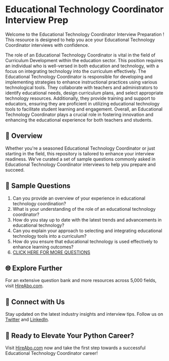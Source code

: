 # Educational Technology Coordinator Interview Prep

Welcome to the Educational Technology Coordinator Interview Preparation ! This resource is designed to help you ace your Educational Technology Coordinator interviews with confidence.

The role of an Educational Technology Coordinator is vital in the field of Curriculum Development within the education sector. This position requires an individual who is well-versed in both education and technology, with a focus on integrating technology into the curriculum effectively. The Educational Technology Coordinator is responsible for developing and implementing strategies to enhance instructional practices using various technological tools. They collaborate with teachers and administrators to identify educational needs, design curriculum plans, and select appropriate technology resources. Additionally, they provide training and support to educators, ensuring they are proficient in utilizing educational technology tools to facilitate student learning and engagement. Overall, an Educational Technology Coordinator plays a crucial role in fostering innovation and enhancing the educational experience for both teachers and students.

## 🚀 Overview

Whether you're a seasoned Educational Technology Coordinator or just starting in the field, this repository is tailored to enhance your interview readiness. We've curated a set of sample questions commonly asked in Educational Technology Coordinator interviews to help you prepare and succeed.

## 📝 Sample Questions

1. Can you provide an overview of your experience in educational technology coordination?
2. What is your understanding of the role of an educational technology coordinator?
3. How do you stay up to date with the latest trends and advancements in educational technology?
4. Can you explain your approach to selecting and integrating educational technology tools into a curriculum?
5. How do you ensure that educational technology is used effectively to enhance learning outcomes?
6. [CLICK HERE FOR MORE QUESTIONS](https://hireabo.com/job/4_4_23/Educational%20Technology%20Coordinator)

## 🌐 Explore Further

For an extensive question bank and more resources across 5,000 fields, visit [HireAbo.com](https://www.hireabo.com).

## 📱 Connect with Us

Stay updated on the latest industry insights and interview tips. Follow us on [Twitter](https://twitter.com/hireabo) and [LinkedIn](https://www.linkedin.com/in/hire-abo-3609972a8/).

## 🚀 Ready to Elevate Your Python Career?

Visit [HireAbo.com](https://www.hireabo.com) now and take the first step towards a successful Educational Technology Coordinator career!